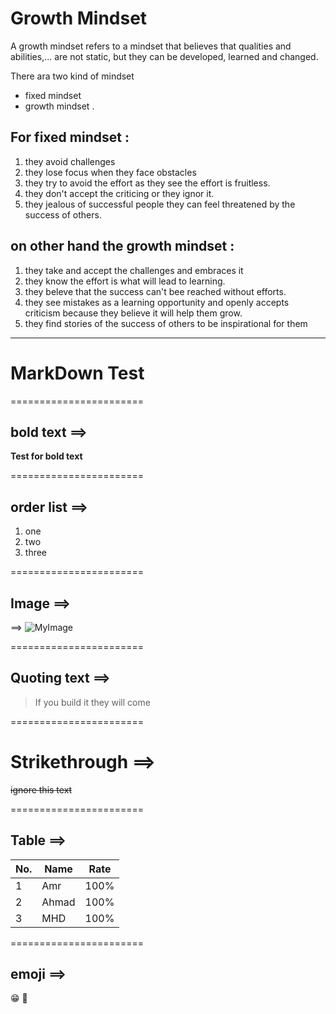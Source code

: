 # Growth Mindset 

A growth mindset refers to a mindset that believes that qualities and  abilities,...  are not static, but they can be developed, learned and changed.

There ara two kind of mindset 
* fixed mindset
* growth mindset .

## For fixed mindset :

1. they avoid challenges
2. they lose focus when they face obstacles 
3. they try to avoid the effort as they see the effort is fruitless.
4. they don't accept the criticing or they ignor it.
5. they jealous of successful people they can feel threatened by the success of others.

## on other hand the growth mindset :

1. they take and accept the challenges and embraces it
2. they know the effort is what will lead to learning.
3. they beleve that the success can't bee reached without efforts.
4. they see mistakes as a learning opportunity and openly accepts criticism because they believe it will help them grow.
5. they find stories of the success of others to be inspirational for them


------------------------------



# MarkDown Test

=======================

## bold text ==>

**Test for bold text**

=======================

## order list ==>
 1. one
 2. two
 3. three
 
=======================

 ## Image ==>
 
 ==> ![MyImage](https://img.devrant.com/devrant/rant/r_1693608_nL5Sq.jpg)
 
  
=======================

## Quoting text ==>

> If you build it they will come

=======================

  
 # Strikethrough ==>
 
 ~~ignore this text~~
 
=======================

 ## Table ==>
 
No. | Name  | Rate 
--- | ----- | ------
1   | Amr   | 100%
2   | Ahmad | 100%
3   | MHD   | 100%


=======================
 
 ## emoji ==>
 
:grin: :money_mouth_face: 
